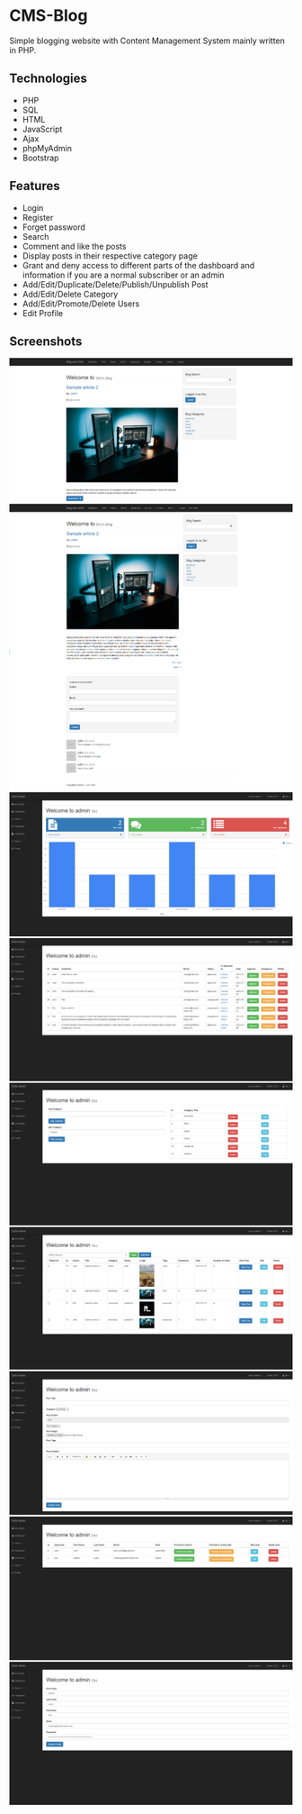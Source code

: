 # CMS-Blog
Simple blogging website with Content Management System mainly written in PHP.

## Technologies
* PHP
* SQL
* HTML
* JavaScript
* Ajax
* phpMyAdmin
* Bootstrap

## Features 
* Login
* Register
* Forget password
* Search
* Comment and like the posts
* Display posts in their respective category page
* Grant and deny access to different parts of the dashboard and information if you are a normal subscriber or an admin
* Add/Edit/Duplicate/Delete/Publish/Unpublish Post
* Add/Edit/Delete Category
* Add/Edit/Promote/Delete Users
* Edit Profile

## Screenshots
![Image of CMS-Blog](https://github.com/marionlo/CMS-Blog/blob/main/Screenshots/01-homepage.png)
![Image of CMS-Blog](https://github.com/marionlo/CMS-Blog/blob/main/Screenshots/02-article-page.png)
![Image of CMS-Blog](https://github.com/marionlo/CMS-Blog/blob/main/Screenshots/03-dashboard-homepage.png)
![Image of CMS-Blog](https://github.com/marionlo/CMS-Blog/blob/main/Screenshots/04-dashboard-comments.png)
![Image of CMS-Blog](https://github.com/marionlo/CMS-Blog/blob/main/Screenshots/05-dashboard-cats.png)
![Image of CMS-Blog](https://github.com/marionlo/CMS-Blog/blob/main/Screenshots/06-dashboard-posts.png)
![Image of CMS-Blog](https://github.com/marionlo/CMS-Blog/blob/main/Screenshots/07-dashboard-add-posts.png)
![Image of CMS-Blog](https://github.com/marionlo/CMS-Blog/blob/main/Screenshots/08-dashboard-users.png)
![Image of CMS-Blog](https://github.com/marionlo/CMS-Blog/blob/main/Screenshots/09-dashboard-profile.png)
